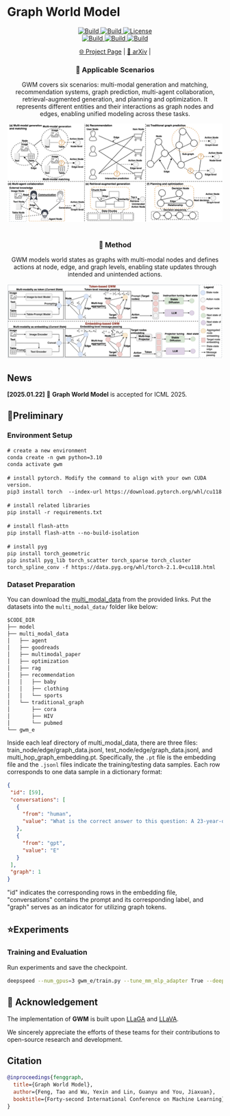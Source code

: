 # Graph World Model

<p align="center">
    <a href="https://ulab-uiuc.github.io/GraphRouter/">
        <img alt="Build" src="https://img.shields.io/badge/Project-Page-blue">
    </a>
    <a href="https://arxiv.org/pdf/2507.10539">
        <img alt="Build" src="https://img.shields.io/badge/arXiv-2410.11001-red?logo=arxiv">
    </a>
    <a href="https://github.com/ulab-uiuc/GWM/blob/master/LICENSE">
        <img alt="License" src="https://img.shields.io/badge/LICENSE-MIT-green">
    </a>
    <br>
    <a href="https://github.com/ulab-uiuc/GWM">
        <img alt="Build" src="https://img.shields.io/github/stars/ulab-uiuc/GWM">
    </a>
    <a href="https://github.com/ulab-uiuc/GWM">
        <img alt="Build" src="https://img.shields.io/github/forks/ulab-uiuc/GWM">
    </a>
    <a href="https://github.com/ulab-uiuc/GWM">
        <img alt="Build" src="https://img.shields.io/github/issues/ulab-uiuc/GWM">
    </a>
</p>


<p align="center">
    <a href="https://ulab-uiuc.github.io/GWM/">🌐 Project Page</a> |
    <a href="https://arxiv.org/pdf/2507.10539">📜 arXiv</a> |
<p>


<!-- Applicable Scenarios Section -->
<h3 align="center">📌 Applicable Scenarios</h3>

<p align="center">
  GWM covers six scenarios: multi-modal generation and matching, recommendation systems, graph prediction, multi-agent collaboration, retrieval-augmented generation, and planning and optimization. It represents different entities and their interactions as graph nodes and edges, enabling unified modeling across these tasks.
</p>

<div align="center">
  <img src="./figures/Instantiations.png" width="750" alt="Ranking FM Instantiations">
</div>

<br/>

<!-- Method Section -->
<h3 align="center">🧠 Method</h3>

<p align="center">
GWM models world states as graphs with multi-modal nodes and defines actions at node, edge, and graph levels, enabling state updates through intended and unintended actions.
</p>

<div align="center">
  <img src="./figures/model.png" width="700" alt="Ranking FM Method">
</div>


## News


**[2025.01.22]** 🌟 **Graph World Model** is accepted for ICML 2025.



## 📌Preliminary


### Environment Setup

```shell
# create a new environment
conda create -n gwm python=3.10
conda activate gwm

# install pytorch. Modify the command to align with your own CUDA version.
pip3 install torch  --index-url https://download.pytorch.org/whl/cu118

# install related libraries
pip install -r requirements.txt

# install flash-attn
pip install flash-attn --no-build-isolation

# install pyg
pip install torch_geometric
pip install pyg_lib torch_scatter torch_sparse torch_cluster torch_spline_conv -f https://data.pyg.org/whl/torch-2.1.0+cu118.html

```

### Dataset Preparation

You can download the [multi_modal_data](link) from the provided links. Put the datasets into the `multi_modal_data/` folder like below:

```
$CODE_DIR
├── model
├── multi_modal_data
│   ├── agent
│   ├── goodreads
│   ├── multimodal_paper
│   ├── optimization
│   ├── rag
│   ├── recommendation
│   │   ├── baby
│   │   ├── clothing
│   │   └── sports
│   └── traditional_graph
│       ├── cora
│       ├── HIV
│       └── pubmed
└── gwm_e
```

Inside each leaf directory of multi_modal_data, there are three files: train_node/edge/graph_data.jsonl, test_node/edge/graph_data.jsonl, and multi_hop_graph_embedding.pt. Specifically, the `.pt` file is the embedding file and the `.jsonl` files indicate the training/testing data samples. Each row corresponds to one data sample in a dictionary format:

```json
{
 "id": [59],
 "conversations": [
   {
     "from": "human", 
     "value": "What is the correct answer to this question: A 23-year-old man presented with a 1-month history of double vision and right eyelid drooping that worsened at the end of the day..."
   },
   {
     "from": "gpt",
     "value": "E"
   }
 ],
 "graph": 1
}
```
"id" indicates the corresponding rows in the embedding file, "conversations" contains the prompt and its corresponding label, and "graph" serves as an indicator for utilizing graph tokens.

## ⭐Experiments

### Training and Evaluation

Run experiments and save the checkpoint.


```bash
deepspeed --num_gpus=3 gwm_e/train.py --tune_mm_mlp_adapter True --deepspeed ../scripts/zero2.json --mm_use_graph_start_end False --mm_use_graph_patch_token False --bf16 True --num_train_epochs 1 --per_device_train_batch_size 10  --per_device_eval_batch_size 4 --gradient_accumulation_steps 1 --evaluation_strategy "no" --save_strategy "epoch" --learning_rate 3e-4 --weight_decay 0. --warmup_ratio 0.03 --lr_scheduler_type "cosine" --logging_steps 1 --tf32 True --gradient_checkpointing True --lazy_preprocess True --report_to wandb
```



## 📝 Acknowledgement

The implementation of **GWM** is built upon [LLaGA](https://github.com/VITA-Group/LLaGA) and [LLaVA](https://github.com/haotian-liu/LLaVA).

We sincerely appreciate the efforts of these teams for their contributions to open-source research and development.

## Citation

```bibtex
@inproceedings{fenggraph,
  title={Graph World Model},
  author={Feng, Tao and Wu, Yexin and Lin, Guanyu and You, Jiaxuan},
  booktitle={Forty-second International Conference on Machine Learning}
}
```


<!-- <picture>
<source media="(prefers-color-scheme: dark)" srcset="https://api.star-history.com/svg?repos=ulab-uiuc%2FGraphEval&theme=dark&type=Date">
<img width="100%" src="https://api.star-history.com/svg?repos=ulab-uiuc%2FGraphEval&type=Date">
</picture> -->
